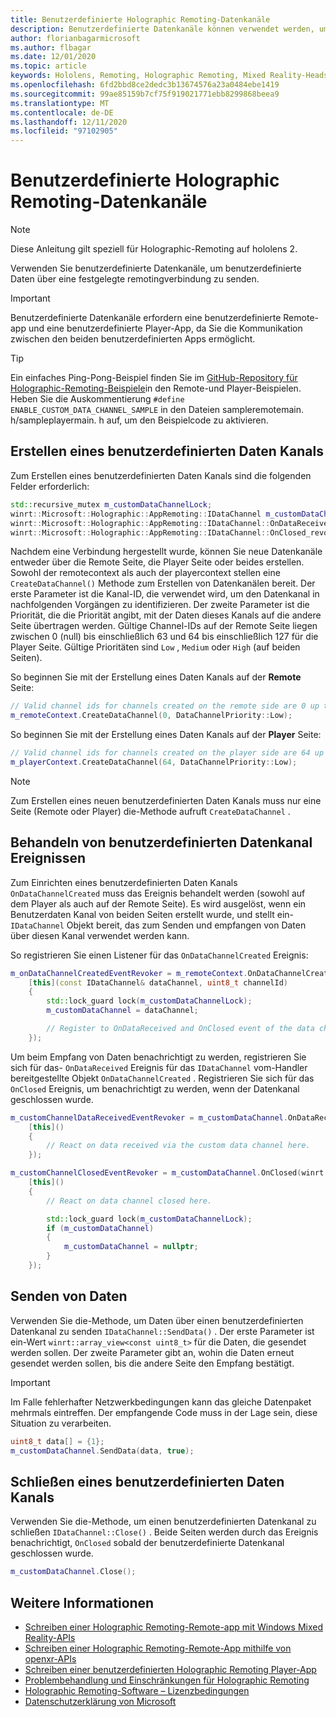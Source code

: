 ```yaml
---
title: Benutzerdefinierte Holographic Remoting-Datenkanäle
description: Benutzerdefinierte Datenkanäle können verwendet werden, um Benutzerdaten über die bereits festgelegte Holographic Remoting-Verbindung zu senden.
author: florianbagarmicrosoft
ms.author: flbagar
ms.date: 12/01/2020
ms.topic: article
keywords: Hololens, Remoting, Holographic Remoting, Mixed Reality-Headset, Windows Mixed Reality-Headset, Virtual Reality-Headset, Datenkanäle
ms.openlocfilehash: 6fd2bbd8ce2dedc3b13674576a23a0484ebe1419
ms.sourcegitcommit: 99ae85159b7cf75f919021771ebb8299868beea9
ms.translationtype: MT
ms.contentlocale: de-DE
ms.lasthandoff: 12/11/2020
ms.locfileid: "97102905"
---
```

# <a name="custom-holographic-remoting-data-channels"></a>Benutzerdefinierte Holographic Remoting-Datenkanäle

>[!NOTE]
>Diese Anleitung gilt speziell für Holographic-Remoting auf hololens 2.

Verwenden Sie benutzerdefinierte Datenkanäle, um benutzerdefinierte Daten über eine festgelegte remotingverbindung zu senden.

>[!IMPORTANT]
>Benutzerdefinierte Datenkanäle erfordern eine benutzerdefinierte Remote-app und eine benutzerdefinierte Player-App, da Sie die Kommunikation zwischen den beiden benutzerdefinierten Apps ermöglicht.

>[!TIP]
>Ein einfaches Ping-Pong-Beispiel finden Sie im [GitHub-Repository für Holographic-Remoting-Beispiele](https://github.com/microsoft/MixedReality-HolographicRemoting-Samples)in den Remote-und Player-Beispielen. Heben Sie die Auskommentierung ```#define ENABLE_CUSTOM_DATA_CHANNEL_SAMPLE``` in den Dateien sampleremotemain. h/sampleplayermain. h auf, um den Beispielcode zu aktivieren.


## <a name="create-a-custom-data-channel"></a>Erstellen eines benutzerdefinierten Daten Kanals


Zum Erstellen eines benutzerdefinierten Daten Kanals sind die folgenden Felder erforderlich:
```cpp
std::recursive_mutex m_customDataChannelLock;
winrt::Microsoft::Holographic::AppRemoting::IDataChannel m_customDataChannel = nullptr;
winrt::Microsoft::Holographic::AppRemoting::IDataChannel::OnDataReceived_revoker m_customChannelDataReceivedEventRevoker;
winrt::Microsoft::Holographic::AppRemoting::IDataChannel::OnClosed_revoker m_customChannelClosedEventRevoker;
```

Nachdem eine Verbindung hergestellt wurde, können Sie neue Datenkanäle entweder über die Remote Seite, die Player Seite oder beides erstellen. Sowohl der remotecontext als auch der playercontext stellen eine ```CreateDataChannel()``` Methode zum Erstellen von Datenkanälen bereit. Der erste Parameter ist die Kanal-ID, die verwendet wird, um den Datenkanal in nachfolgenden Vorgängen zu identifizieren. Der zweite Parameter ist die Priorität, die die Priorität angibt, mit der Daten dieses Kanals auf die andere Seite übertragen werden. Gültige Channel-IDs auf der Remote Seite liegen zwischen 0 (null) bis einschließlich 63 und 64 bis einschließlich 127 für die Player Seite. Gültige Prioritäten sind ```Low``` , ```Medium``` oder ```High``` (auf beiden Seiten).

So beginnen Sie mit der Erstellung eines Daten Kanals auf der **Remote** Seite:
```cpp
// Valid channel ids for channels created on the remote side are 0 up to and including 63
m_remoteContext.CreateDataChannel(0, DataChannelPriority::Low);
```

So beginnen Sie mit der Erstellung eines Daten Kanals auf der **Player** Seite:
```cpp
// Valid channel ids for channels created on the player side are 64 up to and including 127
m_playerContext.CreateDataChannel(64, DataChannelPriority::Low);
```

>[!NOTE]
>Zum Erstellen eines neuen benutzerdefinierten Daten Kanals muss nur eine Seite (Remote oder Player) die-Methode aufruft ```CreateDataChannel``` .

## <a name="handling-custom-data-channel-events"></a>Behandeln von benutzerdefinierten Datenkanal Ereignissen

Zum Einrichten eines benutzerdefinierten Daten Kanals ```OnDataChannelCreated``` muss das Ereignis behandelt werden (sowohl auf dem Player als auch auf der Remote Seite). Es wird ausgelöst, wenn ein Benutzerdaten Kanal von beiden Seiten erstellt wurde, und stellt ein- ```IDataChannel``` Objekt bereit, das zum Senden und empfangen von Daten über diesen Kanal verwendet werden kann.

So registrieren Sie einen Listener für das ```OnDataChannelCreated``` Ereignis:
```cpp
m_onDataChannelCreatedEventRevoker = m_remoteContext.OnDataChannelCreated(winrt::auto_revoke,
    [this](const IDataChannel& dataChannel, uint8_t channelId)
    {
        std::lock_guard lock(m_customDataChannelLock);
        m_customDataChannel = dataChannel;

        // Register to OnDataReceived and OnClosed event of the data channel here, see below...
    });
```

Um beim Empfang von Daten benachrichtigt zu werden, registrieren Sie sich für das- ```OnDataReceived``` Ereignis für das ```IDataChannel``` vom-Handler bereitgestellte Objekt ```OnDataChannelCreated``` . Registrieren Sie sich für das ```OnClosed``` Ereignis, um benachrichtigt zu werden, wenn der Datenkanal geschlossen wurde.

```cpp
m_customChannelDataReceivedEventRevoker = m_customDataChannel.OnDataReceived(winrt::auto_revoke, 
    [this]()
    {
        // React on data received via the custom data channel here.
    });

m_customChannelClosedEventRevoker = m_customDataChannel.OnClosed(winrt::auto_revoke,
    [this]()
    {
        // React on data channel closed here.

        std::lock_guard lock(m_customDataChannelLock);
        if (m_customDataChannel)
        {
            m_customDataChannel = nullptr;
        }
    });
```

## <a name="sending-data"></a>Senden von Daten

Verwenden Sie die-Methode, um Daten über einen benutzerdefinierten Datenkanal zu senden ```IDataChannel::SendData()``` . Der erste Parameter ist ein-Wert ```winrt::array_view<const uint8_t>``` für die Daten, die gesendet werden sollen. Der zweite Parameter gibt an, wohin die Daten erneut gesendet werden sollen, bis die andere Seite den Empfang bestätigt. 

>[!IMPORTANT]
>Im Falle fehlerhafter Netzwerkbedingungen kann das gleiche Datenpaket mehrmals eintreffen. Der empfangende Code muss in der Lage sein, diese Situation zu verarbeiten.

```cpp
uint8_t data[] = {1};
m_customDataChannel.SendData(data, true);
```

## <a name="closing-a-custom-data-channel"></a>Schließen eines benutzerdefinierten Daten Kanals

Verwenden Sie die-Methode, um einen benutzerdefinierten Datenkanal zu schließen ```IDataChannel::Close()``` . Beide Seiten werden durch das Ereignis benachrichtigt, ```OnClosed``` sobald der benutzerdefinierte Datenkanal geschlossen wurde.

```cpp
m_customDataChannel.Close();
```

## <a name="see-also"></a>Weitere Informationen
* [Schreiben einer Holographic Remoting-Remote-app mit Windows Mixed Reality-APIs](holographic-remoting-create-remote-wmr.md)
* [Schreiben einer Holographic Remoting-Remote-App mithilfe von openxr-APIs](holographic-remoting-create-remote-openxr.md)
* [Schreiben einer benutzerdefinierten Holographic Remoting Player-App](holographic-remoting-create-player.md)
* [Problembehandlung und Einschränkungen für Holographic Remoting](holographic-remoting-troubleshooting.md)
* [Holographic Remoting-Software – Lizenzbedingungen](https://docs.microsoft.com//legal/mixed-reality/microsoft-holographic-remoting-software-license-terms)
* [Datenschutzerklärung von Microsoft](https://go.microsoft.com/fwlink/?LinkId=521839)
